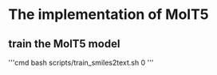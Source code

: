 # The implementation of MolT5

## train the MolT5 model
'''cmd
bash scripts/train_smiles2text.sh 0
'''
